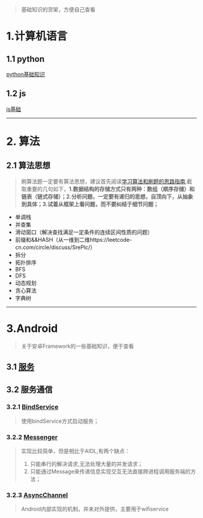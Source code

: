 > 基础知识的货架，方便自己查看

# 1.计算机语言
## 1.1 python
 [python基础知识](https://github.com/LuckX/Knowledge-shelf/blob/master/doc/python/Python%E5%9F%BA%E7%A1%80.md)
## 1.2 js
 [js基础](https://github.com/LuckX/Knowledge-shelf/blob/master/doc/JavaScript/Js%E5%9F%BA%E7%A1%80.md)

 ---
# 2. 算法
## 2.1 算法思想
> 刷算法题一定要有算法思想，建议首先阅读[学习算法和刷题的思路指南](https://labuladong.gitee.io/algo/1/2/),截取重要的几句如下，**1.数据结构的存储方式只有两种：数组（顺序存储）和链表（链式存储）；2.分析问题，一定要有递归的思想，自顶向下，从抽象到具体；3.试着从框架上看问题，而不要纠结于细节问题；**
- 单调栈
- 并查集
- 滑动窗口（解决查找满足一定条件的连续区间性质的问题）
- 前缀和&&HASH（从一维到二维https://leetcode-cn.com/circle/discuss/SrePlc/）
- 拆分
- 拓扑排序
- BFS
- DFS
- 动态规划
- 贪心算法
- 字典树

---
# 3.Android
> 关于安卓Framework的一些基础知识，便于查看
## 3.1 [服务](https://github.com/LuckX/Knowledge-shelf/blob/master/doc/Android/%E6%9C%8D%E5%8A%A1.md)
## 3.2 服务通信
### 3.2.1 [BindService](https://github.com/LuckX/Knowledge-shelf/blob/master/doc/Android/%E6%9C%8D%E5%8A%A1%E9%80%9A%E4%BF%A1%E2%80%94%E2%80%94BindService.md)
> 使用bindService方式启动服务；
### 3.2.2 [Messenger](https://github.com/LuckX/Knowledge-shelf/blob/master/doc/Android/%E6%9C%8D%E5%8A%A1%E9%80%9A%E4%BF%A1%E2%80%94%E2%80%94Messenger.md)
> 实现比较简单，但是相比于AIDL,有两个缺点：
> 1. 只能串行的解决请求,无法处理大量的并发请求；
> 2. 只能通过Message来传递信息实现交互无法直接跨进程调用服务端的方法；
### 3.2.3 [AsyncChannel](https://github.com/LuckX/Knowledge-shelf/blob/master/doc/Android/%E6%9C%8D%E5%8A%A1%E9%80%9A%E4%BF%A1%E2%80%94%E2%80%94AsyncChannel.md)
> Android内部实现的机制，并未对外提供，主要用于wifiservice

